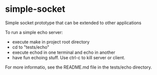# simple-socket
Simple socket prototype that can be extended to other applications

To run a simple echo server:
- execute make in project root directory
- cd to "tests/echo"
- execute echod in one terminal and echo in another
- have fun echoing stuff.
Use ctrl-c to kill server or client.

For more informatio, see the README.md file in the tests/echo directory.
